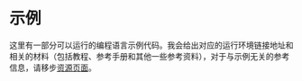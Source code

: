 # 示例

这里有一部分可以运行的编程语言示例代码。我会给出对应的运行环境链接地址和相关的材料（包括教程、参考手册和其他一些参考资料），对于与示例无关的参考信息，请移步[资源页面](/resources/)。

